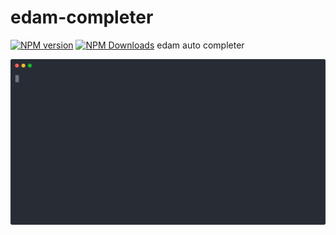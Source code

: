 # edam-completer
[![NPM version](https://img.shields.io/npm/v/edam-completer.svg?style=flat-square)](https://www.npmjs.com/package/edam-completer)
[![NPM Downloads](https://img.shields.io/npm/dm/edam-completer.svg?style=flat-square&maxAge=43200)](https://www.npmjs.com/package/edam-completer)
edam auto completer

![](./demo.svg)
